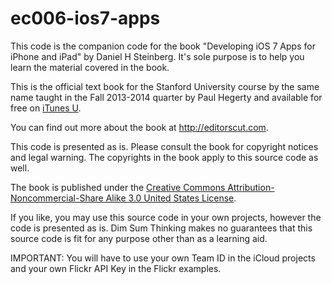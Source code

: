 ec006-ios7-apps
===============


This code is the companion code for the book "Developing iOS 7 Apps for iPhone and iPad" by Daniel H Steinberg. It's sole purpose is to help you learn the material covered in the book. 

This is the official text book for the Stanford University course by the same name taught in the Fall 2013-2014 quarter by Paul Hegerty and available for free on <a href="https://itunes.apple.com/us/course/developing-ios-7-apps-for/id733644550">iTunes U</a>. 

You can find out more about the book at http://editorscut.com.

This code is presented as is. Please consult the book for copyright notices and legal warning. The copyrights in the book apply to this source code as well.

The book is published under the <a href="http://creativecommons.org/licenses/by-nc-sa/3.0/us/">Creative Commons Attribution-Noncommercial-Share Alike 3.0 United States License</a>.

If you like, you may use this source code in your own projects, however the code is presented as is. Dim Sum Thinking makes no guarantees that this source code is fit for any purpose other than as a learning aid.

IMPORTANT: You will have to use your own Team ID in the iCloud projects and your own Flickr API Key in the Flickr examples.
